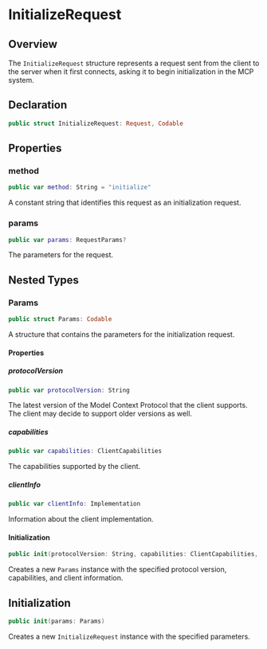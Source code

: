 # InitializeRequest

## Overview

The `InitializeRequest` structure represents a request sent from the client to the server when it first connects, asking it to begin initialization in the MCP system.

## Declaration

```swift
public struct InitializeRequest: Request, Codable
```

## Properties

### method

```swift
public var method: String = "initialize"
```

A constant string that identifies this request as an initialization request.

### params

```swift
public var params: RequestParams?
```

The parameters for the request.

## Nested Types

### Params

```swift
public struct Params: Codable
```

A structure that contains the parameters for the initialization request.

#### Properties

##### protocolVersion

```swift
public var protocolVersion: String
```

The latest version of the Model Context Protocol that the client supports. The client may decide to support older versions as well.

##### capabilities

```swift
public var capabilities: ClientCapabilities
```

The capabilities supported by the client.

##### clientInfo

```swift
public var clientInfo: Implementation
```

Information about the client implementation.

#### Initialization

```swift
public init(protocolVersion: String, capabilities: ClientCapabilities, clientInfo: Implementation)
```

Creates a new `Params` instance with the specified protocol version, capabilities, and client information.

## Initialization

```swift
public init(params: Params)
```

Creates a new `InitializeRequest` instance with the specified parameters.
